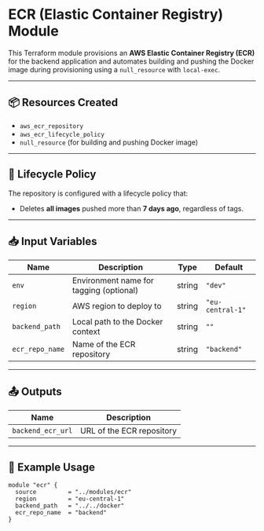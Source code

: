 # ECR (Elastic Container Registry) Module

This Terraform module provisions an **AWS Elastic Container Registry (ECR)** for the backend application and automates building and pushing the Docker image during provisioning using a `null_resource` with `local-exec`.

---

## 📦 Resources Created

- `aws_ecr_repository`
- `aws_ecr_lifecycle_policy`
- `null_resource` (for building and pushing Docker image)

---

## 🔄 Lifecycle Policy

The repository is configured with a lifecycle policy that:

- Deletes **all images** pushed more than **7 days ago**, regardless of tags.

---

## 📥 Input Variables

| Name            | Description                                  | Type   | Default         |
|-----------------|----------------------------------------------|--------|-----------------|
| `env`           | Environment name for tagging (optional)      | string | `"dev"`         |
| `region`        | AWS region to deploy to                      | string | `"eu-central-1"`|
| `backend_path`  | Local path to the Docker context             | string | `""`            |
| `ecr_repo_name` | Name of the ECR repository                   | string | `"backend"`     |

---

## 📤 Outputs

| Name              | Description                              |
|-------------------|------------------------------------------|
| `backend_ecr_url` | URL of the ECR repository                |

---

## 🚀 Example Usage

```hcl
module "ecr" {
  source         = "../modules/ecr"
  region         = "eu-central-1"
  backend_path   = "../../docker"
  ecr_repo_name  = "backend"
}

